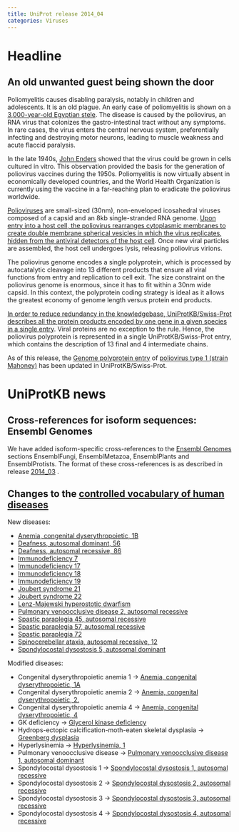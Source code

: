 ```yaml
---
title: UniProt release 2014_04
categories: Viruses
---
```


# Headline

## An old unwanted guest being shown the door

Poliomyelitis causes disabling paralysis, notably in children and adolescents. It is an old plague. An early case of poliomyelitis is shown on a [3,000-year-old Egyptian stele](http://upload.wikimedia.org/wikipedia/commons/5/5c/Polio%5FEgyptian%5FStele.jpg). The disease is caused by the poliovirus, an RNA virus that colonizes the gastro-intestinal tract without any symptoms. In rare cases, the virus enters the central nervous system, preferentially infecting and destroying motor neurons, leading to muscle weakness and acute flaccid paralysis.

In the late 1940s, [John Enders](http://en.wikipedia.org/wiki/John%5FFranklin%5FEnders) showed that the virus could be grown in cells cultured in vitro. This observation provided the basis for the generation of poliovirus vaccines during the 1950s. Poliomyelitis is now virtually absent in economically developed countries, and the World Health Organization is currently using the vaccine in a far-reaching plan to eradicate the poliovirus worldwide.

[Polioviruses](http://viralzone.expasy.org/all%5Fby%5Fspecies/97.html) are small-sized (30nm), non-enveloped icosahedral viruses composed of a capsid and an 8kb single-stranded RNA genome. [Upon entry into a host cell, the poliovirus rearranges cytoplasmic membranes to create double membrane spherical vesicles in which the virus replicates, hidden from the antiviral detectors of the host cell](http://viralzone.expasy.org/all%5Fby%5Fprotein/3276.html). Once new viral particles are assembled, the host cell undergoes lysis, releasing poliovirus virions.

The poliovirus genome encodes a single polyprotein, which is processed by autocatalytic cleavage into 13 different products that ensure all viral functions from entry and replication to cell exit. The size constraint on the poliovirus genome is enormous, since it has to fit within a 30nm wide capsid. In this context, the polyprotein coding strategy is ideal as it allows the greatest economy of genome length versus protein end products.

[In order to reduce redundancy in the knowledgebase, UniProtKB/Swiss-Prot describes all the protein products encoded by one gene in a given species in a single entry](http://www.uniprot.org). Viral proteins are no exception to the rule. Hence, the poliovirus polyprotein is represented in a single UniProtKB/Swiss-Prot entry, which contains the description of 13 final and 4 intermediate chains.

As of this release, the [Genome polyprotein entry](http://www.uniprot.org/uniprot/P03300) of [poliovirus type 1 (strain Mahoney)](http://www.uniprot.org/taxonomy/12081) has been updated in UniProtKB/Swiss-Prot.

# UniProtKB news

## Cross-references for isoform sequences: Ensembl Genomes

We have added isoform-specific cross-references to the [Ensembl Genomes](http://ensemblgenomes.org/) sections EnsemblFungi, EnsemblMetazoa, EnsemblPlants and EnsemblProtists. The format of these cross-references is as described in release [2014\_03](http://www.uniprot.org/news/2014/03/19/release) .

## Changes to the [controlled vocabulary of human diseases](https://ftp.uniprot.org/pub/databases/uniprot/current_release/knowledgebase/complete/docs/humdisease)

New diseases:

-   [Anemia, congenital dyserythropoietic, 1B](http://www.uniprot.org/diseases/DI-04032)
-   [Deafness, autosomal dominant, 56](http://www.uniprot.org/diseases/DI-04030)
-   [Deafness, autosomal recessive, 86](http://www.uniprot.org/diseases/DI-04026)
-   [Immunodeficiency 7](http://www.uniprot.org/diseases/DI-04031)
-   [Immunodeficiency 17](http://www.uniprot.org/diseases/DI-04033)
-   [Immunodeficiency 18](http://www.uniprot.org/diseases/DI-04034)
-   [Immunodeficiency 19](http://www.uniprot.org/diseases/DI-04027)
-   [Joubert syndrome 21](http://www.uniprot.org/diseases/DI-04019)
-   [Joubert syndrome 22](http://www.uniprot.org/diseases/DI-04020)
-   [Lenz-Majewski hyperostotic dwarfism](http://www.uniprot.org/diseases/DI-04022)
-   [Pulmonary venoocclusive disease 2, autosomal recessive](http://www.uniprot.org/diseases/DI-04023)
-   [Spastic paraplegia 45, autosomal recessive](http://www.uniprot.org/diseases/DI-04024)
-   [Spastic paraplegia 57, autosomal recessive](http://www.uniprot.org/diseases/DI-04029)
-   [Spastic paraplegia 72](http://www.uniprot.org/diseases/DI-04028)
-   [Spinocerebellar ataxia, autosomal recessive, 12](http://www.uniprot.org/diseases/DI-04025)
-   [Spondylocostal dysostosis 5, autosomal dominant](http://www.uniprot.org/diseases/DI-04021)

Modified diseases:

-   Congenital dyserythropoietic anemia 1 -&gt; [Anemia, congenital dyserythropoietic, 1A](http://www.uniprot.org/diseases/DI-01400)
-   Congenital dyserythropoietic anemia 2 -&gt; [Anemia, congenital dyserythropoietic, 2.](http://www.uniprot.org/diseases/DI-02476)
-   Congenital dyserythropoietic anemia 4 -&gt; [Anemia, congenital dyserythropoietic, 4](http://www.uniprot.org/diseases/DI-02966)
-   GK deficiency -&gt; [Glycerol kinase deficiency](http://www.uniprot.org/diseases/DI-01663)
-   Hydrops-ectopic calcification-moth-eaten skeletal dysplasia -&gt; [Greenberg dysplasia](http://www.uniprot.org/diseases/DI-01761)
-   Hyperlysinemia -&gt; [Hyperlysinemia, 1](http://www.uniprot.org/diseases/DI-01773)
-   Pulmonary venoocclusive disease -&gt; [Pulmonary venoocclusive disease 1, autosomal dominant](http://www.uniprot.org/diseases/DI-02233)
-   Spondylocostal dysostosis 1 -&gt; [Spondylocostal dysostosis 1, autosomal recessive](http://www.uniprot.org/diseases/DI-01081)
-   Spondylocostal dysostosis 2 -&gt; [Spondylocostal dysostosis 2, autosomal recessive](http://www.uniprot.org/diseases/DI-01082)
-   Spondylocostal dysostosis 3 -&gt; [Spondylocostal dysostosis 3, autosomal recessive](http://www.uniprot.org/diseases/DI-01083)
-   Spondylocostal dysostosis 4 -&gt; [Spondylocostal dysostosis 4, autosomal recessive](http://www.uniprot.org/diseases/DI-02536)
